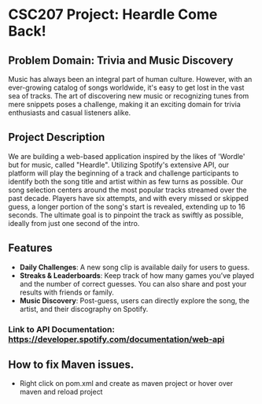 # CSC207 Project: Heardle Come Back!

## Problem Domain: Trivia and Music Discovery 
Music has always been an integral part of human culture. However, with an ever-growing catalog of songs worldwide, it's easy to get lost in the vast sea of tracks. The art of discovering new music or recognizing tunes from mere snippets poses a challenge, making it an exciting domain for trivia enthusiasts and casual listeners alike.

## Project Description
We are building a web-based application inspired by the likes of 'Wordle' but for music, called "Heardle". Utilizing Spotify's extensive API, our platform will play the beginning of a track and challenge participants to identify both the song title and artist within as few turns as possible. Our song selection centers around the most popular tracks streamed over the past decade. Players have six attempts, and with every missed or skipped guess, a longer portion of the song's start is revealed, extending up to 16 seconds. The ultimate goal is to pinpoint the track as swiftly as possible, ideally from just one second of the intro. 

## Features 
- **Daily Challenges**: A new song clip is available daily for users to guess.
- **Streaks & Leaderboards**: Keep track of how many games you’ve played and the number of correct guesses. You can also share and post your results with friends or family. 
- **Music Discovery**: Post-guess, users can directly explore the song, the artist, and their discography on Spotify.


### Link to API Documentation: https://developer.spotify.com/documentation/web-api

## How to fix Maven issues.
- Right click on pom.xml and create as maven project or hover over maven and reload project
